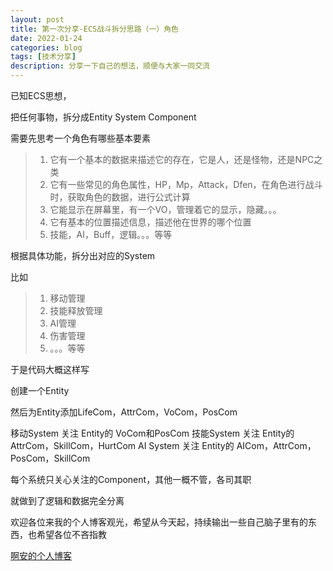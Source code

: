 ```yaml
---
layout: post
title: 第一次分享-ECS战斗拆分思路（一）角色
date: 2022-01-24
categories: blog
tags: [技术分享]
description: 分享一下自己的想法，顺便与大家一同交流
---
```


已知ECS思想，

把任何事物，拆分成Entity System Component

需要先思考一个角色有哪些基本要素

>1. 它有一个基本的数据来描述它的存在，它是人，还是怪物，还是NPC之类
>2. 它有一些常见的角色属性，HP，Mp，Attack，Dfen，在角色进行战斗时，获取角色的数据，进行公式计算
>3. 它能显示在屏幕里，有一个VO，管理着它的显示，隐藏。。。
>4. 它有基本的位置描述信息，描述他在世界的哪个位置
>5. 技能，AI，Buff，逻辑。。。等等

根据具体功能，拆分出对应的System

比如
>1. 移动管理
>2. 技能释放管理
>3. AI管理
>4. 伤害管理
>5. 。。。等等

于是代码大概这样写

创建一个Entity

然后为Entity添加LifeCom，AttrCom，VoCom，PosCom

移动System 关注 Entity的 VoCom和PosCom
技能System 关注 Entity的 AttrCom，SkillCom，HurtCom
AI System 关注 Entity的 AICom，AttrCom，PosCom，SkillCom

每个系统只关心关注的Component，其他一概不管，各司其职

就做到了逻辑和数据完全分离

欢迎各位来我的个人博客观光，希望从今天起，持续输出一些自己脑子里有的东西，也希望各位不吝指教

[啊安的个人博客](https://050602.github.io/)









